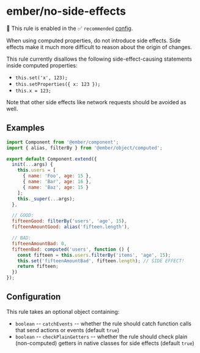 # ember/no-side-effects

💼 This rule is enabled in the ✅ `recommended` [config](https://github.com/ember-cli/eslint-plugin-ember#-configurations).

<!-- end auto-generated rule header -->

When using computed properties, do not introduce side effects. Side effects make it much more difficult to reason about the origin of changes.

This rule currently disallows the following side-effect-causing statements inside computed properties:

- `this.set('x', 123);`
- `this.setProperties({ x: 123 });`
- `this.x = 123;`

Note that other side effects like network requests should be avoided as well.

## Examples

```js
import Component from '@ember/component';
import { alias, filterBy } from '@ember/object/computed';

export default Component.extend({
  init(...args) {
    this.users = [
      { name: 'Foo', age: 15 },
      { name: 'Bar', age: 16 },
      { name: 'Baz', age: 15 }
    ];
    this._super(...args);
  },

  // GOOD:
  fifteenGood: filterBy('users', 'age', 15),
  fifteenAmountGood: alias('fifteen.length'),

  // BAD:
  fifteenAmountBad: 0,
  fifteenBad: computed('users', function () {
    const fifteen = this.users.filterBy('items', 'age', 15);
    this.set('fifteenAmountBad', fifteen.length); // SIDE EFFECT!
    return fifteen;
  })
});
```

## Configuration

This rule takes an optional object containing:

- `boolean` -- `catchEvents` -- whether the rule should catch function calls that send actions or events (default `true`)
- `boolean` -- `checkPlainGetters` -- whether the rule should check plain (non-computed) getters in native classes for side effects (default `true`)
